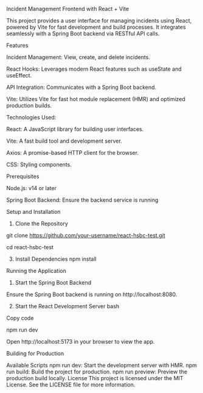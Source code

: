 Incident Management Frontend with React + Vite

This project provides a user interface for managing incidents using React, powered by Vite for fast development and build processes. It integrates seamlessly with a Spring Boot backend via RESTful API calls.

Features

Incident Management: View, create, and delete incidents.

React Hooks: Leverages modern React features such as useState and useEffect.

API Integration: Communicates with a Spring Boot backend.

Vite: Utilizes Vite for fast hot module replacement (HMR) and optimized production builds.

Technologies Used:

React: A JavaScript library for building user interfaces.

Vite: A fast build tool and development server.

Axios: A promise-based HTTP client for the browser.

CSS: Styling components.

Prerequisites

Node.js: v14 or later

Spring Boot Backend: Ensure the backend service is running

Setup and Installation

1. Clone the Repository

git clone https://github.com/your-username/react-hsbc-test.git

cd react-hsbc-test

3. Install Dependencies
npm install

Running the Application

1. Start the Spring Boot Backend
   
Ensure the Spring Boot backend is running on http://localhost:8080.

2. Start the React Development Server
bash

Copy code

npm run dev

Open http://localhost:5173 in your browser to view the app.

Building for Production

Available Scripts
npm run dev: Start the development server with HMR.
npm run build: Build the project for production.
npm run preview: Preview the production build locally.
License
This project is licensed under the MIT License. See the LICENSE file for more information.
